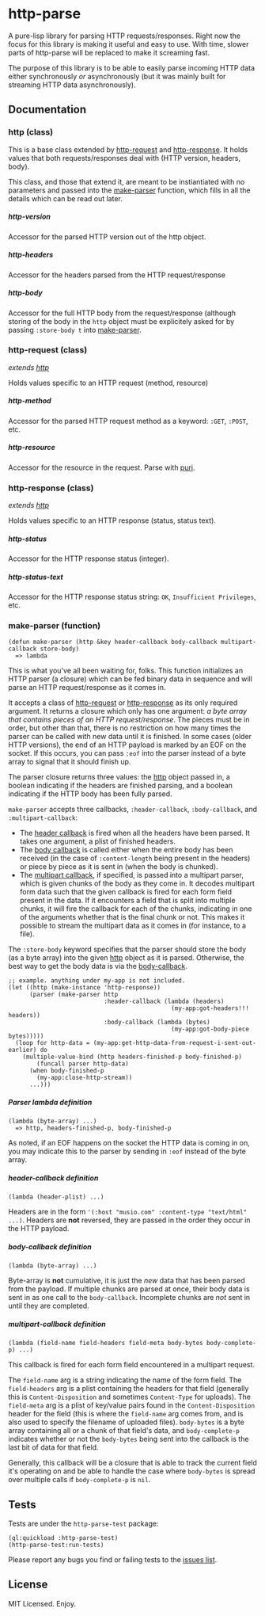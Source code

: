 http-parse
==========
A pure-lisp library for parsing HTTP requests/responses. Right now the focus for
this library is making it useful and easy to use. With time, slower parts of
http-parse will be replaced to make it screaming fast.

The purpose of this library is to be able to easily parse incoming HTTP data
either synchronously *or* asynchronously (but it was mainly built for streaming
HTTP data asynchronously).

Documentation
-------------

### http (class)
This is a base class extended by [http-request](#http-request) and [http-response](#http-response).
It holds values that both requests/responses deal with (HTTP version, headers,
body).

This class, and those that extend it, are meant to be instiantiated with no
parameters and passed into the [make-parser](#make-parser) function, which fills
in all the details which can be read out later.

##### http-version
Accessor for the parsed HTTP version out of the http object.

##### http-headers
Accessor for the headers parsed from the HTTP request/response

##### http-body
Accessor for the full HTTP body from the request/response (although storing of the
body in the `http` object must be explicitely asked for by passing `:store-body t`
into [make-parser](#make-parser).

### http-request (class)
_extends [http](#http)_

Holds values specific to an HTTP request (method, resource)

##### http-method
Accessor for the parsed HTTP request method as a keyword: `:GET`, `:POST`, etc.

##### http-resource
Accessor for the resource in the request. Parse with [puri](http://www.cliki.net/puri).

### http-response (class)
_extends [http](#http)_

Holds values specific to an HTTP response (status, status text).

##### http-status
Accessor for the HTTP response status (integer).

##### http-status-text
Accessor for the HTTP response status string: `OK`, `Insufficient Privileges`,
etc.

### make-parser (function)
```common-lisp
(defun make-parser (http &key header-callback body-callback multipart-callback store-body)
  => lambda
```

This is what you've all been waiting for, folks. This function initializes an
HTTP parser (a closure) which can be fed binary data in sequence and will
parse an HTTP request/response as it comes in.

It accepts a class of [http-request](#http-request) or [http-response](#http-response)
as its only required argument. It returns a closure which only has one argument:
_a byte array that contains pieces of an HTTP request/response_. The pieces must
be in order, but other than that, there is no restriction on how many times the
parser can be called with new data until it is finished. In some cases (older
HTTP versions), the end of an HTTP payload is marked by an EOF on the socket. If
this occurs, you can pass `:eof` into the parser instead of a byte array to
signal that it should finish up.

The parser closure returns three values: the [http](#http) object passed in, a
boolean indicating if the headers are finished parsing, and a boolean indicating
if the HTTP body has been fully parsed.

`make-parser` accepts three callbacks, `:header-callback`, `:body-callback`, and
`:multipart-callback`:

- The [header callback](#header-callback-definition) is fired when all the
headers have been parsed. It takes one argument, a plist of finished headers.
- The [body callback](#body-callback-definition) is called either when the
entire body has been received (in the case of `:content-length` being present in
the headers) or piece by piece as it is sent in (when the body is chunked).
- The [multipart callback](#multipart-callback-definition), if specified, is
passed into a multipart parser, which is given chunks of the body as they come
in. It decodes multipart form data such that the given callback is fired for
each form field present in the data. If it encounters a field that is split
into multiple chunks, it will fire the callback for each of the chunks,
indicating in one of the arguments whether that is the final chunk or not. This
makes it possible to stream the multipart data as it comes in (for instance, to
a file).

The `:store-body` keyword specifies that the parser should store the body (as a
byte array) into the given [http](#http) object as it is parsed. Otherwise, the
best way to get the body data is via the [body-callback](#make-parser-body-callback).

```common-lisp
;; example. anything under my-app is not included.
(let ((http (make-instance 'http-response))
      (parser (make-parser http
                           :header-callback (lambda (headers)
                                              (my-app:got-headers!!! headers))
                           :body-callback (lambda (bytes)
                                              (my-app:got-body-piece bytes)))))
  (loop for http-data = (my-app:get-http-data-from-request-i-sent-out-earlier) do
    (multiple-value-bind (http headers-finished-p body-finished-p)
        (funcall parser http-data)
      (when body-finished-p
        (my-app:close-http-stream))
      ...)))
```

##### Parser lambda definition
```common-lisp
(lambda (byte-array) ...)
  => http, headers-finished-p, body-finished-p
```

As noted, if an EOF happens on the socket the HTTP data is coming in on, you may
indicate this to the parser by sending in `:eof` instead of the byte array.

##### header-callback definition
```common-lisp
(lambda (header-plist) ...)
```

Headers are in the form `'(:host "musio.com" :content-type "text/html" ...)`.
Headers are __not__ reversed, they are passed in the order they occur in the
HTTP payload.

##### body-callback definition
```common-lisp
(lambda (byte-array) ...)
```

Byte-array is __not__ cumulative, it is just the *new* data that has been parsed
from the payload. If multiple chunks are parsed at once, their body data is sent
in as one call to the `body-callback`. Incomplete chunks are *not* sent in until
they are completed.

##### multipart-callback definition
```common-lisp
(lambda (field-name field-headers field-meta body-bytes body-complete-p) ...)
```

This callback is fired for each form field encountered in a multipart request.

The `field-name` arg is a string indicating the name of the form field. The
`field-headers` arg is a plist containing the headers for that field (generally
this is `Content-Disposition` and sometimes `Content-Type` for uploads). The
`field-meta` arg is a plist of key/value pairs found in the `Content-Disposition`
header for the field (this is where the `field-name` arg comes from, and is also
used to specify the filename of uploaded files). `body-bytes` is a byte array
containing all or a chunk of that field's data, and `body-complete-p` indicates
whether or not the `body-bytes` being sent into the callback is the last bit of
data for that field.

Generally, this callback will be a closure that is able to track the current
field it's operating on and be able to handle the case where `body-bytes` is
spread over multiple calls if `body-complete-p` is `nil`.

Tests
-----
Tests are under the `http-parse-test` package:

```common-lisp
(ql:quickload :http-parse-test)
(http-parse-test:run-tests)
```

Please report any bugs you find or failing tests to the [issues list](https://github.com/orthecreedence/http-parse/issues).

License
-------
MIT Licensed. Enjoy.
